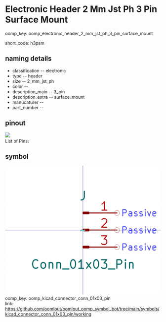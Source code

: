 # Electronic Header 2 Mm Jst Ph 3 Pin Surface Mount
oomp_key: oomp_electronic_header_2_mm_jst_ph_3_pin_surface_mount  

short_code: h3psm
## naming details
* classification -- electronic
* type -- header
* size -- 2_mm_jst_ph
* color -- 
* description_main -- 3_pin
* description_extra -- surface_mount
* manucaturer -- 
* part_number -- 
## pinout
![](working_pinout_600.png)  
List of Pins:



## symbol

![](symbol/0/working/working_600.png)  
oomp_key: oomp_kicad_connector_conn_01x03_pin  
link: https://github.com/oomlout/oomlout_oomp_symbol_bot/tree/main/symbols/kicad_connector_conn_01x03_pin/working  

